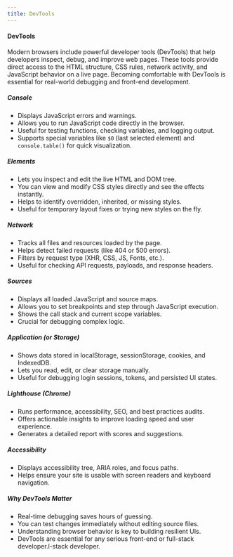 ```yaml
---
title: DevTools
---
```


#### DevTools

Modern browsers include powerful developer tools (DevTools) that help developers inspect, debug, and improve web pages. These tools provide direct access to the HTML structure, CSS rules, network activity, and JavaScript behavior on a live page. Becoming comfortable with DevTools is essential for real-world debugging and front-end development.


##### Console
- Displays JavaScript errors and warnings.
- Allows you to run JavaScript code directly in the browser.
- Useful for testing functions, checking variables, and logging output.
- Supports special variables like `$0` (last selected element) and `console.table()` for quick visualization.

##### Elements
- Lets you inspect and edit the live HTML and DOM tree.
- You can view and modify CSS styles directly and see the effects instantly.
- Helps to identify overridden, inherited, or missing styles.
- Useful for temporary layout fixes or trying new styles on the fly.

##### Network
- Tracks all files and resources loaded by the page.
- Helps detect failed requests (like 404 or 500 errors).
- Filters by request type (XHR, CSS, JS, Fonts, etc.).
- Useful for checking API requests, payloads, and response headers.

##### Sources
- Displays all loaded JavaScript and source maps.
- Allows you to set breakpoints and step through JavaScript execution.
- Shows the call stack and current scope variables.
- Crucial for debugging complex logic.

##### Application (or Storage)
- Shows data stored in localStorage, sessionStorage, cookies, and IndexedDB.
- Lets you read, edit, or clear storage manually.
- Useful for debugging login sessions, tokens, and persisted UI states.

##### Lighthouse (Chrome)
- Runs performance, accessibility, SEO, and best practices audits.
- Offers actionable insights to improve loading speed and user experience.
- Generates a detailed report with scores and suggestions.

##### Accessibility
- Displays accessibility tree, ARIA roles, and focus paths.
- Helps ensure your site is usable with screen readers and keyboard navigation.


##### Why DevTools Matter
- Real-time debugging saves hours of guessing.
- You can test changes immediately without editing source files.
- Understanding browser behavior is key to building resilient UIs.
- DevTools are essential for any serious front-end or full-stack developer.l-stack developer.
